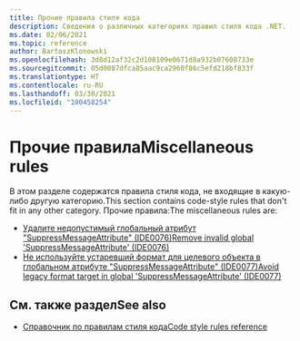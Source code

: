 ```yaml
---
title: Прочие правила стиля кода
description: Сведения о различных категориях правил стиля кода .NET.
ms.date: 02/06/2021
ms.topic: reference
author: BartoszKlonowski
ms.openlocfilehash: 3d8d12af32c2d108109e0671d8a932b07608733e
ms.sourcegitcommit: 05d0087dfca85aac9ca2960f86c5efd218bf833f
ms.translationtype: HT
ms.contentlocale: ru-RU
ms.lasthandoff: 03/30/2021
ms.locfileid: "100458254"
---
```

# <a name="miscellaneous-rules"></a><span data-ttu-id="86c65-103">Прочие правила</span><span class="sxs-lookup"><span data-stu-id="86c65-103">Miscellaneous rules</span></span>

<span data-ttu-id="86c65-104">В этом разделе содержатся правила стиля кода, не входящие в какую-либо другую категорию.</span><span class="sxs-lookup"><span data-stu-id="86c65-104">This section contains code-style rules that don't fit in any other category.</span></span> <span data-ttu-id="86c65-105">Прочие правила:</span><span class="sxs-lookup"><span data-stu-id="86c65-105">The miscellaneous rules are:</span></span>

- [<span data-ttu-id="86c65-106">Удалите недопустимый глобальный атрибут "SuppressMessageAttribute" (IDE0076)</span><span class="sxs-lookup"><span data-stu-id="86c65-106">Remove invalid global 'SuppressMessageAttribute' (IDE0076)</span></span>](ide0076.md)
- [<span data-ttu-id="86c65-107">Не используйте устаревший формат для целевого объекта в глобальном атрибуте "SuppressMessageAttribute" (IDE0077)</span><span class="sxs-lookup"><span data-stu-id="86c65-107">Avoid legacy format target in global 'SuppressMessageAttribute' (IDE0077)</span></span>](ide0077.md)

## <a name="see-also"></a><span data-ttu-id="86c65-108">См. также раздел</span><span class="sxs-lookup"><span data-stu-id="86c65-108">See also</span></span>

- [<span data-ttu-id="86c65-109">Справочник по правилам стиля кода</span><span class="sxs-lookup"><span data-stu-id="86c65-109">Code style rules reference</span></span>](index.md)
